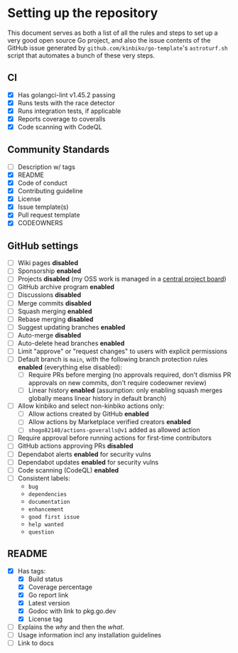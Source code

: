 # Setting up the repository

This document serves as both a list of all the rules and steps to set up a very good open source Go project, and also the issue contents of the GitHub issue generated by `github.com/kinbiko/go-template`'s `astroturf.sh` script that automates a bunch of these very steps.

## CI

- [x] Has golangci-lint v1.45.2 passing
- [x] Runs tests with the race detector
- [x] Runs integration tests, if applicable
- [x] Reports coverage to coveralls
- [x] Code scanning with CodeQL

## Community Standards

- [ ] Description w/ tags
- [x] README
- [x] Code of conduct
- [x] Contributing guideline
- [x] License
- [x] Issue template(s)
- [x] Pull request template
- [x] CODEOWNERS

## GitHub settings

- [ ] Wiki pages **disabled**
- [ ] Sponsorship **enabled**
- [ ] Projects **disabled** (my OSS work is managed in a [central project board](https://github.com/users/kinbiko/projects/8))
- [ ] GitHub archive program **enabled**
- [ ] Discussions **disabled**
- [ ] Merge commits **disabled**
- [ ] Squash merging **enabled**
- [ ] Rebase merging **disabled**
- [ ] Suggest updating branches **enabled**
- [ ] Auto-merge **disabled**
- [ ] Auto-delete head branches **enabled**
- [ ] Limit "approve" or "request changes" to users with explicit permissions
- [ ] Default branch is `main`, with the following branch protection rules **enabled** (everything else disabled):
  - [ ] Require PRs before merging (no approvals required, don't dismiss PR approvals on new commits, don't require codeowner review)
  - [ ] Linear history **enabled** (assumption: only enabling squash merges globally means linear history in default branch)
- [ ] Allow kinbiko and select non-kinbiko actions only:
  - [ ] Allow actions created by GitHub **enabled**
  - [ ] Allow actions by Marketplace verified creators **enabled**
  - [ ] `shogo82148/actions-goveralls@v1` added as allowed action
- [ ] Require approval before running actions for first-time contributors
- [ ] GitHub actions approving PRs **disabled**
- [ ] Dependabot alerts **enabled** for security vulns
- [ ] Dependabot updates **enabled** for security vulns
- [ ] Code scanning (CodeQL) **enabled**
- [ ] Consistent labels:
  - `bug`
  - `dependencies`
  - `documentation`
  - `enhancement`
  - `good first issue`
  - `help wanted`
  - `question`

## README

- [x] Has tags:
  - [x] Build status
  - [x] Coverage percentage
  - [x] Go report link
  - [x] Latest version
  - [x] Godoc with link to pkg.go.dev
  - [x] License tag
- [ ] Explains the _why_ and then the _what_.
- [ ] Usage information incl any installation guidelines
- [ ] Link to docs
